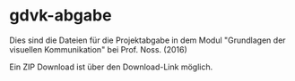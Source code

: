 # gdvk-abgabe

Dies sind die Dateien für die Projektabgabe in dem Modul "Grundlagen der visuellen Kommunikation" bei Prof. Noss. (2016)


Ein ZIP Download ist über den Download-Link möglich.
